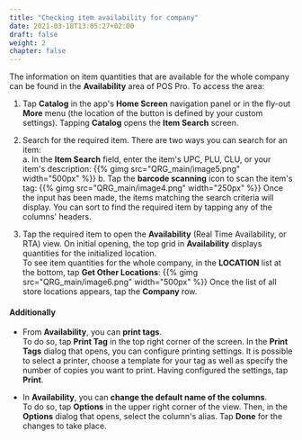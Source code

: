 ```yaml
---
title: "Checking item availability for company"
date: 2021-03-18T13:05:27+02:00
draft: false
weight: 2
chapter: false
---
```


The information on item quantities that are available for the whole company can be found in the **Availability** area of POS Pro. To access the area:

1. Tap **Catalog** in the app's **Home Screen** navigation panel or in the fly-out **More** menu (the location of the button is defined by your custom settings). Tapping **Catalog** opens the **Item Search** screen.

2. Search for the required item.
There are two ways you can search for an item:  
a. In the **Item Search** field, enter the item's UPC, PLU, CLU, or your item's description:
{{% gimg src="QRG_main/image5.png" width="500px" %}}
b. Tap the **barcode scanning** icon to scan the item's tag:
{{% gimg src="QRG_main/image4.png" width="250px" %}} 
Once the input has been made, the items matching the search criteria will display. You can sort to find the required item by tapping any of the columns' headers.

3. Tap the required item to open the **Availability** (Real Time Availability, or RTA) view. On initial opening, the top grid in **Availability** displays quantities for the initialized location.  
To see item quantities for the whole company, in the **LOCATION** list at the bottom, tap **Get Other Locations**:
{{% gimg src="QRG_main/image6.png" width="500px" %}}
Once the list of all store locations appears, tap the **Company** row.

#### Additionally

- From **Availability**, you can **print tags**.  
To do so, tap **Print Tag** in the top right corner of the screen. In the **Print Tags** dialog that opens, you can configure printing settings. It is possible to select a printer, choose a template for your tag as well as specify the number of copies you want to print.
Having configured the settings, tap **Print**.

- In **Availability**, you can **change the default name of the columns**.  
To do so, tap **Options** in the upper right corner of the view. Then, in the **Options** dialog that opens, select the column's alias. Tap **Done** for the changes to take place.